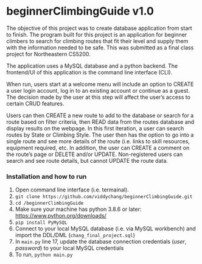 # beginnerClimbingGuide v1.0
The objective of this project was to create database application from start to finish. The program built for this project is an application for beginner climbers to search for climbing routes that fit their level and supply them with the information needed to be safe. This was submitted as a final class project for Northeastern CS5200.

The application uses a MySQL database and a python backend. The frontend/UI of this application is the command line interface (CLI).

When run, users start at a welcome menu will include an option to CREATE a user login account, log in to an existing account or continue as a guest. The decision made by the user at this step will affect the user’s access to certain CRUD features.

Users can then CREATE a new route to add to the database or search for a route based on filter criteria, then READ data from the routes database and display results on the webpage. In this first iteration, a user can search routes by State or Climbing Style. The user then has the option to go into a single route and see more details of the route (i.e. links to skill resources, equipment required, etc. In addition, the user can CREATE a comment on the route’s page or DELETE and/or UPDATE. Non-registered users can search and see route details, but cannot UPDATE the route data. 

### Installation and how to run ###
1. Open command line interface (i.e. termainal).
1. `git clone https://github.com/viddychang/beginnerClimbingGuide.git`
1. `cd /beginnerClimbingGuide`
1. Make sure your machine has python 3.8.6 or later: https://www.python.org/downloads/
1. `pip install PyMySQL`
1. Connect to your local MySQL database (i.e. via MySQL workbench) and import the DDL/DML (`chang_final_project.sql`)
1. In `main.py` line 17, update the database connection credentials (*user*, *password*) to your local MySQL credentials
1. To run, `python main.py`
